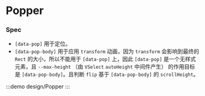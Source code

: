 # Popper

### Spec

- `[data-pop]` 用于定位。
- `[data-pop-body]` 用于应用 `transform` 动画，因为 `transform` 会影响到最终的 `Rect` 的大小，所以不能用于 `[data-pop]` 上，因此 `[data-pop]` 是一个无样式元素，且 `--max-height` （由 `VSelect` `autoHeight` 中间件产生） 的作用目标是 `[data-pop-body]`。且判断 `flip` 基于 `[data-pop-body]` 的 `scrollHeight`。

:::demo design/Popper
:::
